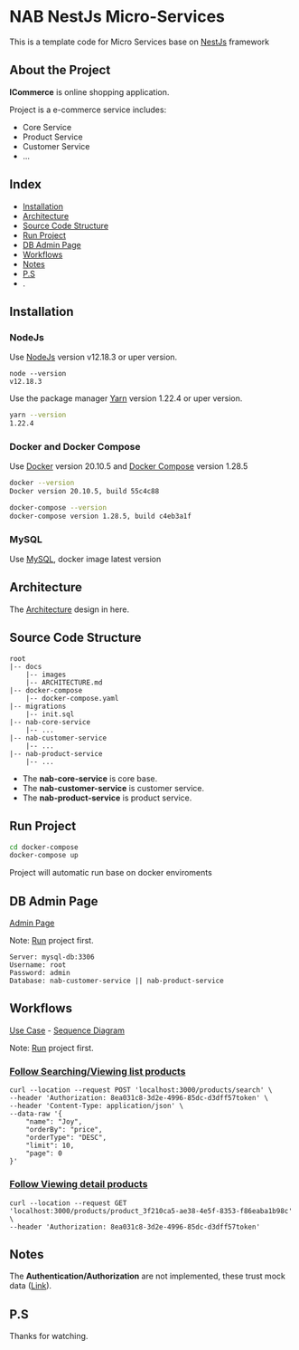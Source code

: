 # NAB NestJs Micro-Services

This is a template code for Micro Services base on [NestJs](https://nestjs.com/) framework

## About the Project
**ICommerce** is online shopping application.

Project is a e-commerce service includes:
- Core Service
- Product Service
- Customer Service
- ...

## Index
- [Installation](##Installation)
- [Architecture](##Architecture)
- [Source Code Structure](#Source-Code-Structure)
- [Run Project](#Run-Project)
- [DB Admin Page](##DB-Admin-Page)
- [Workflows](##Workflows)
- [Notes](##Notes)
- [P.S](##P.s)
- .


## Installation
### NodeJs
Use [NodeJs](https://nodejs.org/) version v12.18.3 or uper version.

```
node --version
v12.18.3
```
Use the package manager [Yarn](https://yarnpkg.com/) version 1.22.4 or uper version.

```bash
yarn --version
1.22.4
```

### Docker and Docker Compose
Use [Docker](https://www.docker.com/) version 20.10.5 and [Docker Compose](https://www.docker.com/) version 1.28.5

```bash
docker --version
Docker version 20.10.5, build 55c4c88

docker-compose --version
docker-compose version 1.28.5, build c4eb3a1f
```

### MySQL 
Use [MySQL](https://hub.docker.com/_/mysql), docker image latest version

## Architecture
The [Architecture](/docs/ARCHITECTURE.md##Architecture) design in here.

## Source Code Structure

```
root
|-- docs
    |-- images
    |-- ARCHITECTURE.md
|-- docker-compose
    |-- docker-compose.yaml
|-- migrations
    |-- init.sql
|-- nab-core-service
    |-- ...
|-- nab-customer-service
    |-- ...
|-- nab-product-service
    |-- ...
```

- The **nab-core-service** is core base.
- The **nab-customer-service** is customer service.
- The **nab-product-service** is product service.

## Run Project

```bash
cd docker-compose
docker-compose up
```
Project will automatic run base on docker enviroments

## DB Admin Page
[Admin Page](http://localhost:8080/)

Note: [Run](##Run-Project) project first.

```
Server: mysql-db:3306
Username: root
Password: admin
Database: nab-customer-service || nab-product-service
```

## Workflows
[Use Case](/docs/ARCHITECTURE.md##Use-Case) - [Sequence Diagram](/docs/ARCHITECTURE.md##Sequence-Diagram)

Note: [Run](##Run-Project) project first.

### [Follow Searching/Viewing list products]()
```curl
curl --location --request POST 'localhost:3000/products/search' \
--header 'Authorization: 8ea031c8-3d2e-4996-85dc-d3dff57token' \
--header 'Content-Type: application/json' \
--data-raw '{
    "name": "Joy",
    "orderBy": "price",
    "orderType": "DESC",
    "limit": 10,
    "page": 0
}'
```
### [Follow Viewing detail products]()
```curl
curl --location --request GET 'localhost:3000/products/product_3f210ca5-ae38-4e5f-8353-f86eaba1b98c' \
--header 'Authorization: 8ea031c8-3d2e-4996-85dc-d3dff57token'
```

## Notes
The **Authentication/Authorization** are not implemented, these trust mock data ([Link](/nab-core-service/src/mocks/auth-data.json)).

## P.S
Thanks for watching.







